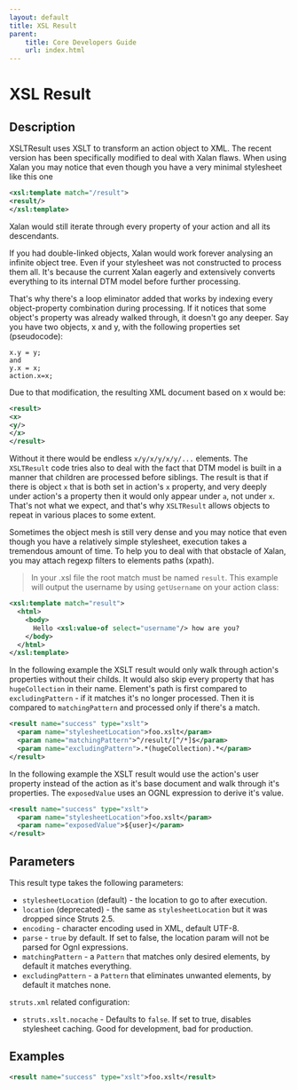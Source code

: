 ```yaml
---
layout: default
title: XSL Result
parent:
    title: Core Developers Guide
    url: index.html
---
```


# XSL Result

## Description

XSLTResult uses XSLT to transform an action object to XML. The recent version has been specifically modified to deal 
with Xalan flaws. When using Xalan you may notice that even though you have a very minimal stylesheet like this one

```xml
<xsl:template match="/result">
<result/>
</xsl:template>
```

Xalan would still iterate through every property of your action and all its descendants.

If you had double-linked objects, Xalan would work forever analysing an infinite object tree. Even if your stylesheet 
was not constructed to process them all. It's because the current Xalan eagerly and extensively converts everything 
to its internal DTM model before further processing.

That's why there's a loop eliminator added that works by indexing every object-property combination during processing. 
If it notices that some object's property was already walked through, it doesn't go any deeper. Say you have two objects, 
x and y, with the following properties set (pseudocode):

```
x.y = y;
and
y.x = x;
action.x=x;
```

Due to that modification, the resulting XML document based on x would be:

```xml
<result>
<x>
<y/>
</x>
</result>
```

Without it there would be endless `x/y/x/y/x/y/...` elements. The `XSLTResult` code tries also to deal with the fact 
that DTM model is built in a manner that children are processed before siblings. The result is that if there is object 
`x` that is both set in action's `x` property, and very deeply under action's a property then it would only appear under 
`a`, not under `x`. That's not what we expect, and that's why `XSLTResult` allows objects to repeat in various places 
to some extent.

Sometimes the object mesh is still very dense and you may notice that even though you have a relatively simple stylesheet, 
execution takes a tremendous amount of time. To help you to deal with that obstacle of Xalan, you may attach regexp filters 
to elements paths (xpath).

> In your .xsl file the root match must be named `result`. This example will output the username by using `getUsername` on your action class:
```xml
<xsl:template match="result">
  <html>
    <body>
      Hello <xsl:value-of select="username"/> how are you?
    </body>
  </html>
</xsl:template>
```

In the following example the XSLT result would only walk through action's properties without their childs. It would also 
skip every property that has `hugeCollection` in their name. Element's path is first compared to `excludingPattern` - 
if it matches it's no longer processed. Then it is compared to `matchingPattern` and processed only if there's a match.

```xml
<result name="success" type="xslt">
  <param name="stylesheetLocation">foo.xslt</param>
  <param name="matchingPattern">^/result/[^/*]$</param>
  <param name="excludingPattern">.*(hugeCollection).*</param>
</result>
```

In the following example the XSLT result would use the action's user property instead of the action as it's base document 
and walk through it's properties. The `exposedValue` uses an OGNL expression to derive it's value.

```xml
<result name="success" type="xslt">
  <param name="stylesheetLocation">foo.xslt</param>
  <param name="exposedValue">${user}</param>
</result>
```

## Parameters

This result type takes the following parameters:

- `stylesheetLocation` (default) - the location to go to after execution.
- `location` (deprecated) - the same as `stylesheetLocation` but it was dropped since Struts 2.5.
- `encoding` - character encoding used in XML, default UTF-8.
- `parse` - `true` by default. If set to false, the location param will not be parsed for Ognl expressions.
- `matchingPattern` - a `Pattern` that matches only desired elements, by default it matches everything.
- `excludingPattern` - a `Pattern` that eliminates unwanted elements, by default it matches none.

`struts.xml` related configuration:

- `struts.xslt.nocache` - Defaults to `false`. If set to true, disables stylesheet caching. Good for development, bad for production.

## Examples

```xml
<result name="success" type="xslt">foo.xslt</result>
```
